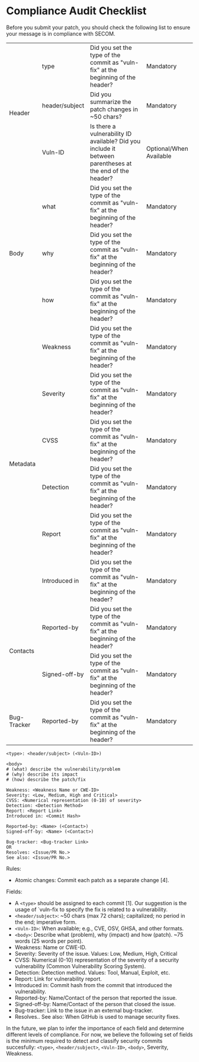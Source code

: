 # Compliance Audit Checklist

Before you submit your patch, you should check the following list to ensure your message is in compliance with SECOM.

<table>
	<tr >
	    <td rowspan="3">Header</td>
	    <td>type</td>
	    <td>Did you set the type of the commit as "vuln-fix" at the beginning of the header?</td>
	    <td>Mandatory</td>
	</tr>
	<tr>
	    <td>header/subject</td>
	    <td>Did you summarize the patch changes in ~50 chars?</td>
        <td>Mandatory</td>
	</tr>
    	<tr>
	    <td>Vuln-ID</td>
	    <td>Is there a vulnerability ID available? Did you include it between parentheses at the end of the header?</td>
        <td>Optional/When Available</td>
	</tr>
	<tr >
	    <td rowspan="3">Body</td>
	    <td>what</td>
	    <td>Did you set the type of the commit as "vuln-fix" at the beginning of the header?</td>
	    <td>Mandatory</td>
	</tr>
    <tr >
	    <td>why</td>
	    <td>Did you set the type of the commit as "vuln-fix" at the beginning of the header?</td>
	    <td>Mandatory</td>
	</tr>
    <tr >
	    <td>how</td>
	    <td>Did you set the type of the commit as "vuln-fix" at the beginning of the header?</td>
	    <td>Mandatory</td>
	</tr>
    <tr>
	    <td rowspan="6">Metadata</td>
	    <td>Weakness</td>
	    <td>Did you set the type of the commit as "vuln-fix" at the beginning of the header?</td>
	    <td>Mandatory</td>
	</tr>
    <tr>
	    <td>Severity</td>
	    <td>Did you set the type of the commit as "vuln-fix" at the beginning of the header?</td>
	    <td>Mandatory</td>
	</tr>
    <tr>
	    <td>CVSS</td>
	    <td>Did you set the type of the commit as "vuln-fix" at the beginning of the header?</td>
	    <td>Mandatory</td>
	</tr>
    <tr>
	    <td>Detection</td>
	    <td>Did you set the type of the commit as "vuln-fix" at the beginning of the header?</td>
	    <td>Mandatory</td>
	</tr>
    <tr>
	    <td>Report</td>
	    <td>Did you set the type of the commit as "vuln-fix" at the beginning of the header?</td>
	    <td>Mandatory</td>
	</tr>
    <tr>
	    <td>Introduced in</td>
	    <td>Did you set the type of the commit as "vuln-fix" at the beginning of the header?</td>
	    <td>Mandatory</td>
	</tr>
    <tr>
	    <td rowspan="2">Contacts</td>
	    <td>Reported-by</td>
	    <td>Did you set the type of the commit as "vuln-fix" at the beginning of the header?</td>
	    <td>Mandatory</td>
	</tr>
    <tr>
	    <td>Signed-off-by</td>
	    <td>Did you set the type of the commit as "vuln-fix" at the beginning of the header?</td>
	    <td>Mandatory</td>
	</tr>
    <tr>
	    <td rowspan="1">Bug-Tracker</td>
	    <td>Reported-by</td>
	    <td>Did you set the type of the commit as "vuln-fix" at the beginning of the header?</td>
	    <td>Mandatory</td>
	</tr>
</table>

```
<type>: <header/subject> (<Vuln-ID>)

<body>
# (what) describe the vulnerability/problem
# (why) describe its impact
# (how) describe the patch/fix

Weakness: <Weakness Name or CWE-ID>
Severity: <Low, Medium, High and Critical>
CVSS: <Numerical representation (0-10) of severity>
Detection: <Detection Method>
Report: <Report Link>
Introduced in: <Commit Hash>

Reported-by: <Name> (<Contact>)
Signed-off-by: <Name> (<Contact>)

Bug-tracker: <Bug-tracker Link>
OR
Resolves: <Issue/PR No.>
See also: <Issue/PR No.>
```

Rules:

* Atomic changes: Commit each patch as a separate change [4].

Fields:
* A `<type>` should be assigned to each commit [1]. Our suggestion is the usage of `vuln-fix to specify the fix is related to a vulnerability.
* `<header/subject>`: ~50 chars (max 72 chars); capitalized; no period in the end; imperative form.
* `<Vuln-ID>`: When available; e.g., CVE, OSV, GHSA, and other formats.
* `<body>`: Describe what (problem), why (impact) and how (patch). ~75 words (25 words per point).
* Weakness: Name or CWE-ID.
* Severity: Severity of the issue. Values: Low, Medium, High, Critical
* CVSS: Numerical (0-10) representation of the severity of a security vulnerability (Common Vulnerability Scoring System).
* Detection: Detection method. Values: Tool, Manual, Exploit, etc.
* Report: Link for vulnerability report.
* Introduced in: Commit hash from the commit that introduced the vulnerability.
* Reported-by: Name/Contact of the person that reported the issue.
* Signed-off-by: Name/Contact of the person that closed the issue.
* Bug-tracker: Link to the issue in an external bug-tracker.
* Resolves.. See also: When GitHub is used to manage security fixes.
  
In the future, we plan to infer the importance of each field and determine different levels of compliance. For now, we believe the following set of fields is the minimum required to detect and classify security commits succesfully: `<type>`, `<header/subject>`, `<Vuln-ID>`, `<body>`, Severity, Weakness.
